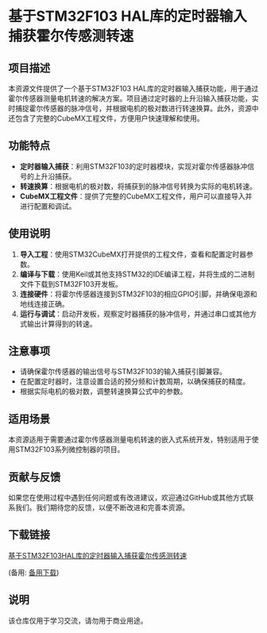 # 基于STM32F103 HAL库的定时器输入捕获霍尔传感测转速

## 项目描述

本资源文件提供了一个基于STM32F103 HAL库的定时器输入捕获功能，用于通过霍尔传感器测量电机转速的解决方案。项目通过定时器的上升沿输入捕获功能，实时捕捉霍尔传感器的脉冲信号，并根据电机的极对数进行转速换算。此外，资源中还包含了完整的CubeMX工程文件，方便用户快速理解和使用。

## 功能特点

- **定时器输入捕获**：利用STM32F103的定时器模块，实现对霍尔传感器脉冲信号的上升沿捕获。
- **转速换算**：根据电机的极对数，将捕获到的脉冲信号转换为实际的电机转速。
- **CubeMX工程文件**：提供了完整的CubeMX工程文件，用户可以直接导入并进行配置和调试。

## 使用说明

1. **导入工程**：使用STM32CubeMX打开提供的工程文件，查看和配置定时器参数。
2. **编译与下载**：使用Keil或其他支持STM32的IDE编译工程，并将生成的二进制文件下载到STM32F103开发板。
3. **连接硬件**：将霍尔传感器连接到STM32F103的相应GPIO引脚，并确保电源和地线连接正确。
4. **运行与调试**：启动开发板，观察定时器捕获的脉冲信号，并通过串口或其他方式输出计算得到的转速。

## 注意事项

- 请确保霍尔传感器的输出信号与STM32F103的输入捕获引脚兼容。
- 在配置定时器时，注意设置合适的预分频和计数周期，以确保捕获的精度。
- 根据实际电机的极对数，调整转速换算公式中的参数。

## 适用场景

本资源适用于需要通过霍尔传感器测量电机转速的嵌入式系统开发，特别适用于使用STM32F103系列微控制器的项目。

## 贡献与反馈

如果您在使用过程中遇到任何问题或有改进建议，欢迎通过GitHub或其他方式联系我们。我们期待您的反馈，以便不断改进和完善本资源。

## 下载链接
[基于STM32F103HAL库的定时器输入捕获霍尔传感测转速](https://pan.quark.cn/s/b5b568c51773) 

(备用: [备用下载](https://pan.baidu.com/s/1jhPOtMq_8XDEqDI8jzhuwg?pwd=1234))

## 说明

该仓库仅用于学习交流，请勿用于商业用途。
